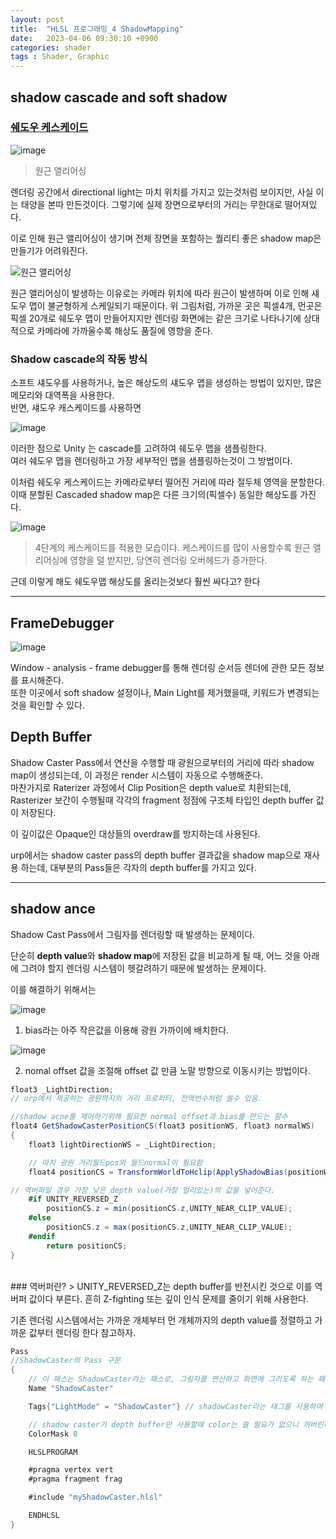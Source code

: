 ```yaml
---
layout: post
title:  "HLSL 프로그래밍_4 ShadowMapping"
date:   2023-04-06 09:30:10 +0900
categories: shader
tags : Shader, Graphic
---
```

## shadow cascade and soft shadow

### [쉐도우 케스케이드](https://docs.unity3d.com/kr/2020.3/Manual/shadow-cascades.html)

![image](https://user-images.githubusercontent.com/65288322/227157658-bd0642ff-86c7-4b00-a853-5bfce0233324.png)
> 원근 앨리어싱

렌더링 공간에서 directional light는 마치 위치를 가지고 있는것처럼 보이지만, 사실 이는 태양을 본따 만든것이다. 그렇기에 실제 장면으로부터의 거리는 무한대로 떨어져있다.  

이로 인해 원근 앨리어싱이 생기며 전체 장면을 포함하는 퀄리티 좋은 shadow map은 만들기가 어려워진다.

![원근 앨리어싱](https://user-images.githubusercontent.com/65288322/227157823-c7ed1c3c-873c-4e63-98a3-303f0ee8ab86.png)

원근 앨리어싱이 발생하는 이유로는 카메라 위치에 따라 원근이 발생하며 이로 인해 섀도우 맵이 불균형하게 스케일되기 때문이다. 위 그림처럼, 가까운 곳은 픽셀4개, 먼곳은 픽셀 20개로 쉐도우 맵이 만들어지지만 렌더링 화면에는 같은 크기로 나타나기에 상대적으로 카메라에 가까울수록 해상도 품질에 영향을 준다.

### Shadow cascade의 작동 방식
소프트 섀도우를 사용하거나, 높은 해상도의 섀도우 맵을 생성하는 방법이 있지만, 많은 메모리와 대역폭을 사용한다.  
반면, 섀도우 캐스케이드를 사용하면

![image](https://user-images.githubusercontent.com/65288322/227162125-044f2d6b-e385-4ca6-a68b-ddf236b1ff46.png)

이러한 점으로 Unity 는 cascade를 고려하여 쉐도우 맵을 샘플링한다.  
여러 쉐도우 맵을 렌더링하고 가장 세부적인 맵을 샘플링하는것이 그 방법이다.  


이처럼 쉐도우 케스케이드는 카메라로부터 떨어진 거리에 따라 절두체 영역을 분할한다.
이때 분할된 Cascaded shadow map은 다른 크기의(픽셀수) 동일한 해상도를 가진다.

![image](https://user-images.githubusercontent.com/65288322/227161834-042969ec-3cc6-4eef-a858-6ee60648f2b5.png)

> 4단계의 케스케이드를 적용한 모습이다.
케스케이드를 많이 사용할수록 원근 앨리어싱에 영향을 덜 받지만, 당연히 렌더링 오버헤드가 증가한다.

근데 이렇게 해도 쉐도우맵 해상도를 올리는것보다 훨씬 싸다고? 한다


-----
## FrameDebugger

![image](https://user-images.githubusercontent.com/65288322/227228056-dc835ee3-3c1e-465b-bd78-f58e5edc4526.png)

Window - analysis - frame debugger를 통해 렌더링 순서등 렌더에 관한 모든 정보를 표시해준다.  
또한 이곳에서 soft shadow 설정이나, Main Light를 제거했을때, 키워드가 변경되는것을 확인할 수 있다.  

## Depth Buffer
Shadow Caster Pass에서 연산을 수행할 때 광원으로부터의 거리에 따라 shadow map이 생성되는데, 이 과정은 render 시스템이 자동으로 수행해준다.  
마찬가지로 Raterizer 과정에서  Clip Position은 depth value로 치환되는데,  Rasterizer 보간이 수행될때 각각의 fragment 정점에 구조체 타입인 depth buffer 값이 저장된다.

이 깊이값은 Opaque인 대상들의 overdraw를 방지하는데 사용된다.


urp에서는  shadow caster pass의 depth buffer 결과값을 shadow map으로 재사용 하는데, 대부분의 Pass들은 각자의 depth buffer를 가지고 있다.

-----
## shadow ance
Shadow Cast Pass에서 그림자를 렌더링할 때 발생하는 문제이다.  

단순히 **depth value**와 **shadow map**에 저장된 값을 비교하게 될 때, 어느 것을 아래에 그려야 할지 렌더링 시스템이 헷갈려하기 때문에 발생하는 문제이다.

이를 해결하기 위해서는

![image](https://user-images.githubusercontent.com/65288322/228268309-aa6ab6de-81dd-4fdc-b7eb-418925d48168.png)

1. bias라는 아주 작은값을 이용해 광원 가까이에 배치한다.

![image](https://user-images.githubusercontent.com/65288322/228268341-ee7e17d1-a7d3-493c-8f19-6e33d6d8864f.png)

2.  nomal offset 값을 조절해 offset 값 만큼 노말 방향으로 이동시키는 방법이다.

```cs
float3 _LightDirection;
// urp에서 제공하는 광원까지의 거리 프로퍼티, 전역번수처럼 쓸수 있음.

//shadow acne를 제어하기위해 필요한 normal offset과 bias를 만드는 함수
float4 GetShadowCasterPositionCS(float3 positionWS, float3 normalWS)
{
    float3 lightDirectionWS = _LightDirection;

    // 마치 광원 거리월드pos와 월드normal이 필요함
    float4 positionCS = TransformWorldToHclip(ApplyShadowBias(positionWS,normalWS,lightDirectionWS));

// 역버퍼일 경우 가장 낮은 depth value(가장 멀리있는)의 값을 넣어준다.
    #if UNITY_REVERSED_Z
        positionCS.z = min(positionCS.z,UNITY_NEAR_CLIP_VALUE);
    #else
        positionCS.z = max(positionCS.z,UNITY_NEAR_CLIP_VALUE);
    #endif
        return positionCS;
}
```

<br>
### 역버퍼란?
> UNITY_REVERSED_Z는 depth buffer를 반전시킨 것으로 이를 역버퍼 값이다 부른다.
흔히 Z-fighting 또는 깊이 인식 문제를 줄이기 위해 사용한다.

기존 렌더링 시스템에서는 가까운 개체부터 먼 개체까지의 depth value를 정렬하고 가까운 값부터 렌더링 한다 참고하자.

```cs
Pass
//ShadowCaster의 Pass 구문
{
    // 이 패스는 ShadowCaster라는 패스로, 그림자를 연산하고 화면에 그리도록 하는 패스이다.
    Name "ShadowCaster"

    Tags{"LightMode" = "ShadowCaster"} // shadowCaster라는 태그를 사용하여 그림자임을 알림.

    // shadow caster가 depth buffer만 사용할때 color는 쓸 필요가 없으니 꺼버린다
    ColorMask 0

    HLSLPROGRAM

    #pragma vertex vert
    #pragma fragment frag

    #include "myShadowCaster.hlsl"

    ENDHLSL
}

```

